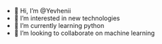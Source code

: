 - 👋 Hi, I’m @Yevhenii
- 👀 I’m interested in new technologies
- 🌱 I’m currently learning python
- 💞️ I’m looking to collaborate on machine learning
<!--- 📫 How to reach me ... --->

<!---
evheniu/evheniu is a ✨ special ✨ repository because its `README.md` (this file) appears on your GitHub profile.
You can click the Preview link to take a look at your changes.
--->
